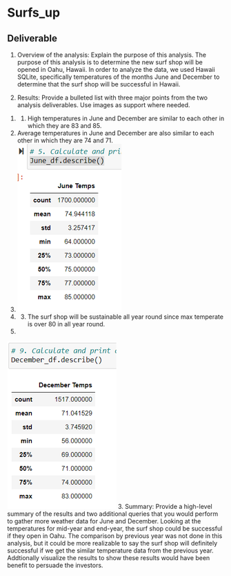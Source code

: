 # Surfs_up
## Deliverable
1. Overview of the analysis: Explain the purpose of this analysis.
The purpose of this analysis is to determine the new surf shop will be opened in Oahu, Hawaii.  In order to analyze the data, we used Hawaii SQLite, specifically temperatures of the months June and December to determine that the surf shop will be successful in Hawaii. 

2. Results: Provide a bulleted list with three major points from the two analysis deliverables. Use images as support where needed.
1) 1) High temperatures in June and December are similar to each other in which they are 83 and 85.  
2) Average temperatures in June and December are also similar to each other in which they are 74 and 71. 
3) ![image](https://github.com/Jrobinson3/Surfs_up/blob/main/June_temps.PNG)
4) 3) The surf shop will be sustainable all year round since max temperate  is over 80 in all year round. 
5) 
![image](https://github.com/Jrobinson3/Surfs_up/blob/main/December_temps.PNG)
3. Summary: Provide a high-level summary of the results and two additional queries that you would perform to gather more weather data for June and December.
Looking at the temperatures for mid-year and end-year, the surf shop could be successful if they open in Oahu. The comparison by previous year was not done in this analysis, but it could be more realizable to say the surf shop will definitely successful if we get the similar temperature data from the previous year. 
Addtionally visualize the results to show these results would have been benefit to persuade the investors. 

